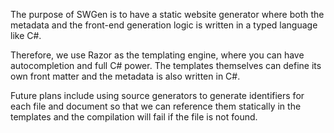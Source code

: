 ﻿The purpose of SWGen is to have a static website generator where both the metadata and the front-end generation logic is written in a typed language like C#.

Therefore, we use Razor as the templating engine, where you can have autocompletion and full C# power. The templates themselves can define its own front matter and the metadata is also written in C#.

Future plans include using source generators to generate identifiers for each file and document so that we can reference them statically in the templates and the compilation will fail if the file is not found.